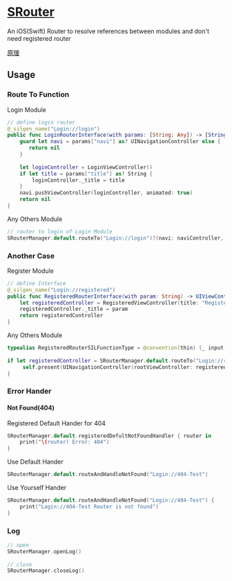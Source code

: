 # [SRouter](https://tannerjin.github.io/2019/11/04/SRouter/)
An iOS(Swift) Router to resolve references between modules and don't need registered router

[原理](https://tannerjin.github.io/2019/11/04/SRouter/)

## Usage

### Route To Function

Login Module
```swift
// define login router
@_silgen_name("Login://login")
public func LoginRouterInterface(with params: [String: Any]) -> [String: Any]? {
    guard let navi = params["navi"] as? UINavigationController else {
       return nil
    }
    
    let loginController = LoginViewController()
    if let title = params["title"] as? String {
        loginController._title = title
    }
    navi.pushViewController(loginController, animated: true)
    return nil
}

```

Any Others Module

```swift
// router to login of Login Module
SRouterManager.default.routeTo("Login://login")?(navi: naviController, title: "登录🚀🚀🚀", others: "Any others params...")
```

###  Another Case

Register Module

```swift
// define Interface
@_silgen_name("Login://registered")
public func RegisteredRouterInterface(with param: String) -> UIViewController {
    let registeredController = RegisteredViewController(title: "Registered 🚀🚀🚀")
    registeredController._title = param
    return registeredController
}
```

Any Others Module

```swift
typealias RegisteredRouterSILFunctionType = @convention(thin) (_ input: String) -> UIViewController
        
if let registeredController = SRouterManager.default.routeTo("Login://registered", routerSILFunctionType: RegisteredRouterSILFunctionType.self)?("注册 🚀🚀🚀") {
     self.present(UINavigationController(rootViewController: registeredController), animated: true, completion: nil)
}
```

### Error Hander

#### Not Found(404)

Registered Default Hander for 404

```swift
SRouterManager.default.registeredDefultNotFoundHandler { router in
    print("\(router) Error: 404")
}
```

Use Default Hander

```swift
SRouterManager.default.routeAndHandleNotFound("Login://404-Test")
```

Use Yourself Hander

```swift
SRouterManager.default.routeAndHandleNotFound("Login://404-Test") {
    print("Login://404-Test Router is not found")            
}
```


### Log

```swift
// open
SRouterManager.openLog()
 
// close
SRouterManager.closeLog()
```


